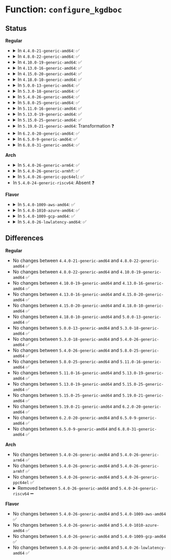 # Function: <code>configure_kgdboc</code>

## Status
<b>Regular</b>
<ul>
<li>
<details>
<summary>In <code>4.4.0-21-generic-amd64</code>: ✅</summary>

```c
int configure_kgdboc()
```

```json
{
  "name": "configure_kgdboc",
  "collision_type": "Unique Static",
  "inline_type": "No",
  "funcs": [
    {
      "addr": 18446744071584156592,
      "name": "configure_kgdboc",
      "external": false,
      "loc": "drivers/tty/serial/kgdboc.c:156",
      "file": "drivers/tty/serial/kgdboc.c",
      "inline": "seen, unknown",
      "caller_inline": [],
      "caller_func": [
        "drivers/tty/serial/kgdboc.c:init_kgdboc",
        "drivers/tty/serial/kgdboc.c:param_set_kgdboc_var"
      ]
    }
  ],
  "symbols": [
    {
      "addr": 18446744071584156592,
      "name": "configure_kgdboc",
      "section": ".text",
      "bind": "STB_LOCAL",
      "size": 486
    }
  ]
}
```
</details>
</li>
<li>
<details>
<summary>In <code>4.8.0-22-generic-amd64</code>: ✅</summary>

```c
int configure_kgdboc()
```

```json
{
  "name": "configure_kgdboc",
  "collision_type": "Unique Static",
  "inline_type": "No",
  "funcs": [
    {
      "addr": 18446744071584493872,
      "name": "configure_kgdboc",
      "external": false,
      "loc": "drivers/tty/serial/kgdboc.c:156",
      "file": "drivers/tty/serial/kgdboc.c",
      "inline": "seen, unknown",
      "caller_inline": [],
      "caller_func": [
        "drivers/tty/serial/kgdboc.c:param_set_kgdboc_var",
        "drivers/tty/serial/kgdboc.c:init_kgdboc"
      ]
    }
  ],
  "symbols": [
    {
      "addr": 18446744071584493872,
      "name": "configure_kgdboc",
      "section": ".text",
      "bind": "STB_LOCAL",
      "size": 486
    }
  ]
}
```
</details>
</li>
<li>
<details>
<summary>In <code>4.10.0-19-generic-amd64</code>: ✅</summary>

```c
int configure_kgdboc()
```

```json
{
  "name": "configure_kgdboc",
  "collision_type": "Unique Static",
  "inline_type": "No",
  "funcs": [
    {
      "addr": 18446744071584676000,
      "name": "configure_kgdboc",
      "external": false,
      "loc": "drivers/tty/serial/kgdboc.c:156",
      "file": "drivers/tty/serial/kgdboc.c",
      "inline": "seen, unknown",
      "caller_inline": [],
      "caller_func": [
        "drivers/tty/serial/kgdboc.c:param_set_kgdboc_var",
        "drivers/tty/serial/kgdboc.c:init_kgdboc"
      ]
    }
  ],
  "symbols": [
    {
      "addr": 18446744071584676000,
      "name": "configure_kgdboc",
      "section": ".text",
      "bind": "STB_LOCAL",
      "size": 486
    }
  ]
}
```
</details>
</li>
<li>
<details>
<summary>In <code>4.13.0-16-generic-amd64</code>: ✅</summary>

```c
int configure_kgdboc()
```

```json
{
  "name": "configure_kgdboc",
  "collision_type": "Unique Static",
  "inline_type": "No",
  "funcs": [
    {
      "addr": 18446744071584758096,
      "name": "configure_kgdboc",
      "external": false,
      "loc": "drivers/tty/serial/kgdboc.c:156",
      "file": "drivers/tty/serial/kgdboc.c",
      "inline": "seen, unknown",
      "caller_inline": [],
      "caller_func": [
        "drivers/tty/serial/kgdboc.c:param_set_kgdboc_var",
        "drivers/tty/serial/kgdboc.c:init_kgdboc"
      ]
    }
  ],
  "symbols": [
    {
      "addr": 18446744071584758096,
      "name": "configure_kgdboc",
      "section": ".text",
      "bind": "STB_LOCAL",
      "size": 487
    }
  ]
}
```
</details>
</li>
<li>
<details>
<summary>In <code>4.15.0-20-generic-amd64</code>: ✅</summary>

```c
int configure_kgdboc()
```

```json
{
  "name": "configure_kgdboc",
  "collision_type": "Unique Static",
  "inline_type": "No",
  "funcs": [
    {
      "addr": 18446744071585173648,
      "name": "configure_kgdboc",
      "external": false,
      "loc": "drivers/tty/serial/kgdboc.c:153",
      "file": "drivers/tty/serial/kgdboc.c",
      "inline": "seen, unknown",
      "caller_inline": [],
      "caller_func": [
        "drivers/tty/serial/kgdboc.c:param_set_kgdboc_var",
        "drivers/tty/serial/kgdboc.c:init_kgdboc"
      ]
    }
  ],
  "symbols": [
    {
      "addr": 18446744071585173648,
      "name": "configure_kgdboc",
      "section": ".text",
      "bind": "STB_LOCAL",
      "size": 490
    }
  ]
}
```
</details>
</li>
<li>
<details>
<summary>In <code>4.18.0-10-generic-amd64</code>: ✅</summary>

```c
int configure_kgdboc()
```

```json
{
  "name": "configure_kgdboc",
  "collision_type": "Unique Static",
  "inline_type": "No",
  "funcs": [
    {
      "addr": 18446744071585408928,
      "name": "configure_kgdboc",
      "external": false,
      "loc": "drivers/tty/serial/kgdboc.c:153",
      "file": "drivers/tty/serial/kgdboc.c",
      "inline": "seen, unknown",
      "caller_inline": [],
      "caller_func": [
        "drivers/tty/serial/kgdboc.c:param_set_kgdboc_var",
        "drivers/tty/serial/kgdboc.c:init_kgdboc"
      ]
    }
  ],
  "symbols": [
    {
      "addr": 18446744071585408928,
      "name": "configure_kgdboc",
      "section": ".text",
      "bind": "STB_LOCAL",
      "size": 538
    }
  ]
}
```
</details>
</li>
<li>
<details>
<summary>In <code>5.0.0-13-generic-amd64</code>: ✅</summary>

```c
int configure_kgdboc()
```

```json
{
  "name": "configure_kgdboc",
  "collision_type": "Unique Static",
  "inline_type": "No",
  "funcs": [
    {
      "addr": 18446744071585532176,
      "name": "configure_kgdboc",
      "external": false,
      "loc": "drivers/tty/serial/kgdboc.c:143",
      "file": "drivers/tty/serial/kgdboc.c",
      "inline": "seen, unknown",
      "caller_inline": [],
      "caller_func": [
        "drivers/tty/serial/kgdboc.c:param_set_kgdboc_var",
        "drivers/tty/serial/kgdboc.c:init_kgdboc"
      ]
    }
  ],
  "symbols": [
    {
      "addr": 18446744071585532176,
      "name": "configure_kgdboc",
      "section": ".text",
      "bind": "STB_LOCAL",
      "size": 490
    }
  ]
}
```
</details>
</li>
<li>
<details>
<summary>In <code>5.3.0-18-generic-amd64</code>: ✅</summary>

```c
int configure_kgdboc()
```

```json
{
  "name": "configure_kgdboc",
  "collision_type": "Unique Static",
  "inline_type": "No",
  "funcs": [
    {
      "addr": 18446744071585752256,
      "name": "configure_kgdboc",
      "external": false,
      "loc": "drivers/tty/serial/kgdboc.c:143",
      "file": "drivers/tty/serial/kgdboc.c",
      "inline": "seen, unknown",
      "caller_inline": [],
      "caller_func": [
        "drivers/tty/serial/kgdboc.c:param_set_kgdboc_var",
        "drivers/tty/serial/kgdboc.c:init_kgdboc"
      ]
    }
  ],
  "symbols": [
    {
      "addr": 18446744071585752256,
      "name": "configure_kgdboc",
      "section": ".text",
      "bind": "STB_LOCAL",
      "size": 498
    }
  ]
}
```
</details>
</li>
<li>
<details>
<summary>In <code>5.4.0-26-generic-amd64</code>: ✅</summary>

```c
int configure_kgdboc()
```

```json
{
  "name": "configure_kgdboc",
  "collision_type": "Unique Static",
  "inline_type": "No",
  "funcs": [
    {
      "addr": 18446744071585894480,
      "name": "configure_kgdboc",
      "external": false,
      "loc": "drivers/tty/serial/kgdboc.c:143",
      "file": "drivers/tty/serial/kgdboc.c",
      "inline": "seen, unknown",
      "caller_inline": [],
      "caller_func": [
        "drivers/tty/serial/kgdboc.c:param_set_kgdboc_var",
        "drivers/tty/serial/kgdboc.c:init_kgdboc"
      ]
    }
  ],
  "symbols": [
    {
      "addr": 18446744071585894480,
      "name": "configure_kgdboc",
      "section": ".text",
      "bind": "STB_LOCAL",
      "size": 498
    }
  ]
}
```
</details>
</li>
<li>
<details>
<summary>In <code>5.8.0-25-generic-amd64</code>: ✅</summary>

```c
int configure_kgdboc()
```

```json
{
  "name": "configure_kgdboc",
  "collision_type": "Unique Static",
  "inline_type": "No",
  "funcs": [
    {
      "addr": 18446744071586632128,
      "name": "configure_kgdboc",
      "external": false,
      "loc": "drivers/tty/serial/kgdboc.c:167",
      "file": "drivers/tty/serial/kgdboc.c",
      "inline": "seen, unknown",
      "caller_inline": [],
      "caller_func": [
        "drivers/tty/serial/kgdboc.c:kgdboc_early_init",
        "drivers/tty/serial/kgdboc.c:param_set_kgdboc_var",
        "drivers/tty/serial/kgdboc.c:kgdboc_probe"
      ]
    }
  ],
  "symbols": [
    {
      "addr": 18446744071586632128,
      "name": "configure_kgdboc",
      "section": ".text",
      "bind": "STB_LOCAL",
      "size": 477
    }
  ]
}
```
</details>
</li>
<li>
<details>
<summary>In <code>5.11.0-16-generic-amd64</code>: ✅</summary>

```c
int configure_kgdboc()
```

```json
{
  "name": "configure_kgdboc",
  "collision_type": "Unique Static",
  "inline_type": "No",
  "funcs": [
    {
      "addr": 18446744071586741280,
      "name": "configure_kgdboc",
      "external": false,
      "loc": "drivers/tty/serial/kgdboc.c:167",
      "file": "drivers/tty/serial/kgdboc.c",
      "inline": "seen, unknown",
      "caller_inline": [],
      "caller_func": [
        "drivers/tty/serial/kgdboc.c:kgdboc_early_init",
        "drivers/tty/serial/kgdboc.c:param_set_kgdboc_var",
        "drivers/tty/serial/kgdboc.c:kgdboc_probe"
      ]
    }
  ],
  "symbols": [
    {
      "addr": 18446744071586741280,
      "name": "configure_kgdboc",
      "section": ".text",
      "bind": "STB_LOCAL",
      "size": 477
    }
  ]
}
```
</details>
</li>
<li>
<details>
<summary>In <code>5.13.0-19-generic-amd64</code>: ✅</summary>

```c
int configure_kgdboc()
```

```json
{
  "name": "configure_kgdboc",
  "collision_type": "Unique Static",
  "inline_type": "No",
  "funcs": [
    {
      "addr": 18446744071586624880,
      "name": "configure_kgdboc",
      "external": false,
      "loc": "drivers/tty/serial/kgdboc.c:167",
      "file": "drivers/tty/serial/kgdboc.c",
      "inline": "seen, unknown",
      "caller_inline": [],
      "caller_func": [
        "drivers/tty/serial/kgdboc.c:kgdboc_early_init",
        "drivers/tty/serial/kgdboc.c:param_set_kgdboc_var",
        "drivers/tty/serial/kgdboc.c:kgdboc_probe"
      ]
    }
  ],
  "symbols": [
    {
      "addr": 18446744071586624880,
      "name": "configure_kgdboc",
      "section": ".text",
      "bind": "STB_LOCAL",
      "size": 470
    }
  ]
}
```
</details>
</li>
<li>
<details>
<summary>In <code>5.15.0-25-generic-amd64</code>: ✅</summary>

```c
int configure_kgdboc()
```

```json
{
  "name": "configure_kgdboc",
  "collision_type": "Unique Static",
  "inline_type": "No",
  "funcs": [
    {
      "addr": 18446744071587171360,
      "name": "configure_kgdboc",
      "external": false,
      "loc": "drivers/tty/serial/kgdboc.c:167",
      "file": "drivers/tty/serial/kgdboc.c",
      "inline": "seen, unknown",
      "caller_inline": [],
      "caller_func": [
        "drivers/tty/serial/kgdboc.c:kgdboc_early_init",
        "drivers/tty/serial/kgdboc.c:param_set_kgdboc_var",
        "drivers/tty/serial/kgdboc.c:kgdboc_probe"
      ]
    }
  ],
  "symbols": [
    {
      "addr": 18446744071587171360,
      "name": "configure_kgdboc",
      "section": ".text",
      "bind": "STB_LOCAL",
      "size": 470
    }
  ]
}
```
</details>
</li>
<li>
<details>
<summary>In <code>5.19.0-21-generic-amd64</code>: Transformation ❓</summary>

```c
int configure_kgdboc()
```

```json
{
  "name": "configure_kgdboc",
  "collision_type": "Unique Static",
  "inline_type": "No",
  "funcs": [
    {
      "addr": 0,
      "name": "configure_kgdboc",
      "external": false,
      "loc": "drivers/tty/serial/kgdboc.c:167",
      "file": "drivers/tty/serial/kgdboc.c",
      "inline": "seen, unknown",
      "caller_inline": [],
      "caller_func": [
        "drivers/tty/serial/kgdboc.c:kgdboc_early_init",
        "drivers/tty/serial/kgdboc.c:param_set_kgdboc_var",
        "drivers/tty/serial/kgdboc.c:kgdboc_probe"
      ]
    }
  ],
  "symbols": [
    {
      "addr": 18446744071588483200,
      "name": "configure_kgdboc",
      "section": ".text",
      "bind": "STB_LOCAL",
      "size": 520
    },
    {
      "addr": 18446744071594322497,
      "name": "configure_kgdboc.cold",
      "section": ".text",
      "bind": "STB_LOCAL",
      "size": 24
    }
  ]
}
```
</details>
</li>
<li>
<details>
<summary>In <code>6.2.0-20-generic-amd64</code>: ✅</summary>

```c
int configure_kgdboc()
```

```json
{
  "name": "configure_kgdboc",
  "collision_type": "Unique Static",
  "inline_type": "No",
  "funcs": [
    {
      "addr": 18446744071589918624,
      "name": "configure_kgdboc",
      "external": false,
      "loc": "drivers/tty/serial/kgdboc.c:167",
      "file": "drivers/tty/serial/kgdboc.c",
      "inline": "seen, unknown",
      "caller_inline": [],
      "caller_func": [
        "drivers/tty/serial/kgdboc.c:kgdboc_early_init",
        "drivers/tty/serial/kgdboc.c:param_set_kgdboc_var",
        "drivers/tty/serial/kgdboc.c:kgdboc_probe"
      ]
    }
  ],
  "symbols": [
    {
      "addr": 18446744071589918624,
      "name": "configure_kgdboc",
      "section": ".text",
      "bind": "STB_LOCAL",
      "size": 574
    }
  ]
}
```
</details>
</li>
<li>
<details>
<summary>In <code>6.5.0-9-generic-amd64</code>: ✅</summary>

```c
int configure_kgdboc()
```

```json
{
  "name": "configure_kgdboc",
  "collision_type": "Unique Static",
  "inline_type": "No",
  "funcs": [
    {
      "addr": 18446744071590227824,
      "name": "configure_kgdboc",
      "external": false,
      "loc": "drivers/tty/serial/kgdboc.c:167",
      "file": "drivers/tty/serial/kgdboc.c",
      "inline": "seen, unknown",
      "caller_inline": [],
      "caller_func": [
        "drivers/tty/serial/kgdboc.c:kgdboc_early_init",
        "drivers/tty/serial/kgdboc.c:param_set_kgdboc_var",
        "drivers/tty/serial/kgdboc.c:kgdboc_probe"
      ]
    }
  ],
  "symbols": [
    {
      "addr": 18446744071590227824,
      "name": "configure_kgdboc",
      "section": ".text",
      "bind": "STB_LOCAL",
      "size": 574
    }
  ]
}
```
</details>
</li>
<li>
<details>
<summary>In <code>6.8.0-31-generic-amd64</code>: ✅</summary>

```c
int configure_kgdboc()
```

```json
{
  "name": "configure_kgdboc",
  "collision_type": "Unique Static",
  "inline_type": "No",
  "funcs": [
    {
      "addr": 18446744071590568656,
      "name": "configure_kgdboc",
      "external": false,
      "loc": "drivers/tty/serial/kgdboc.c:167",
      "file": "drivers/tty/serial/kgdboc.c",
      "inline": "seen, unknown",
      "caller_inline": [],
      "caller_func": [
        "drivers/tty/serial/kgdboc.c:kgdboc_early_init",
        "drivers/tty/serial/kgdboc.c:param_set_kgdboc_var",
        "drivers/tty/serial/kgdboc.c:kgdboc_probe"
      ]
    }
  ],
  "symbols": [
    {
      "addr": 18446744071590568656,
      "name": "configure_kgdboc",
      "section": ".text",
      "bind": "STB_LOCAL",
      "size": 574
    }
  ]
}
```
</details>
</li>
</ul>
<b>Arch</b>
<ul>
<li>
<details>
<summary>In <code>5.4.0-26-generic-arm64</code>: ✅</summary>

```c
int configure_kgdboc()
```

```json
{
  "name": "configure_kgdboc",
  "collision_type": "Unique Static",
  "inline_type": "No",
  "funcs": [
    {
      "addr": 18446603336498711408,
      "name": "configure_kgdboc",
      "external": false,
      "loc": "drivers/tty/serial/kgdboc.c:143",
      "file": "drivers/tty/serial/kgdboc.c",
      "inline": "seen, unknown",
      "caller_inline": [],
      "caller_func": [
        "drivers/tty/serial/kgdboc.c:param_set_kgdboc_var",
        "drivers/tty/serial/kgdboc.c:init_kgdboc"
      ]
    }
  ],
  "symbols": [
    {
      "addr": 18446603336498711408,
      "name": "configure_kgdboc",
      "section": ".text",
      "bind": "STB_LOCAL",
      "size": 532
    }
  ]
}
```
</details>
</li>
<li>
<details>
<summary>In <code>5.4.0-26-generic-armhf</code>: ✅</summary>

```c
int configure_kgdboc()
```

```json
{
  "name": "configure_kgdboc",
  "collision_type": "Unique Static",
  "inline_type": "No",
  "funcs": [
    {
      "addr": 3231340144,
      "name": "configure_kgdboc",
      "external": false,
      "loc": "drivers/tty/serial/kgdboc.c:143",
      "file": "drivers/tty/serial/kgdboc.c",
      "inline": "seen, unknown",
      "caller_inline": [],
      "caller_func": [
        "drivers/tty/serial/kgdboc.c:param_set_kgdboc_var",
        "drivers/tty/serial/kgdboc.c:init_kgdboc"
      ]
    }
  ],
  "symbols": [
    {
      "addr": 3231340144,
      "name": "configure_kgdboc",
      "section": ".text",
      "bind": "STB_LOCAL",
      "size": 560
    }
  ]
}
```
</details>
</li>
<li>
<details>
<summary>In <code>5.4.0-26-generic-ppc64el</code>: ✅</summary>

```c
int configure_kgdboc()
```

```json
{
  "name": "configure_kgdboc",
  "collision_type": "Unique Static",
  "inline_type": "No",
  "funcs": [
    {
      "addr": 13835058055291862688,
      "name": "configure_kgdboc",
      "external": false,
      "loc": "drivers/tty/serial/kgdboc.c:143",
      "file": "drivers/tty/serial/kgdboc.c",
      "inline": "seen, unknown",
      "caller_inline": [],
      "caller_func": [
        "drivers/tty/serial/kgdboc.c:param_set_kgdboc_var",
        "drivers/tty/serial/kgdboc.c:init_kgdboc"
      ]
    }
  ],
  "symbols": [
    {
      "addr": 13835058055291862688,
      "name": "configure_kgdboc",
      "section": ".text",
      "bind": "STB_LOCAL",
      "size": 776
    }
  ]
}
```
</details>
</li>
<li>
In <code>5.4.0-24-generic-riscv64</code>: Absent ❓
</li>
</ul>
<b>Flavor</b>
<ul>
<li>
<details>
<summary>In <code>5.4.0-1009-aws-amd64</code>: ✅</summary>

```c
int configure_kgdboc()
```

```json
{
  "name": "configure_kgdboc",
  "collision_type": "Unique Static",
  "inline_type": "No",
  "funcs": [
    {
      "addr": 18446744071585655472,
      "name": "configure_kgdboc",
      "external": false,
      "loc": "drivers/tty/serial/kgdboc.c:143",
      "file": "drivers/tty/serial/kgdboc.c",
      "inline": "seen, unknown",
      "caller_inline": [],
      "caller_func": [
        "drivers/tty/serial/kgdboc.c:param_set_kgdboc_var",
        "drivers/tty/serial/kgdboc.c:init_kgdboc"
      ]
    }
  ],
  "symbols": [
    {
      "addr": 18446744071585655472,
      "name": "configure_kgdboc",
      "section": ".text",
      "bind": "STB_LOCAL",
      "size": 498
    }
  ]
}
```
</details>
</li>
<li>
<details>
<summary>In <code>5.4.0-1010-azure-amd64</code>: ✅</summary>

```c
int configure_kgdboc()
```

```json
{
  "name": "configure_kgdboc",
  "collision_type": "Unique Static",
  "inline_type": "No",
  "funcs": [
    {
      "addr": 18446744071585520544,
      "name": "configure_kgdboc",
      "external": false,
      "loc": "drivers/tty/serial/kgdboc.c:143",
      "file": "drivers/tty/serial/kgdboc.c",
      "inline": "seen, unknown",
      "caller_inline": [],
      "caller_func": [
        "drivers/tty/serial/kgdboc.c:param_set_kgdboc_var",
        "drivers/tty/serial/kgdboc.c:init_kgdboc"
      ]
    }
  ],
  "symbols": [
    {
      "addr": 18446744071585520544,
      "name": "configure_kgdboc",
      "section": ".text",
      "bind": "STB_LOCAL",
      "size": 498
    }
  ]
}
```
</details>
</li>
<li>
<details>
<summary>In <code>5.4.0-1009-gcp-amd64</code>: ✅</summary>

```c
int configure_kgdboc()
```

```json
{
  "name": "configure_kgdboc",
  "collision_type": "Unique Static",
  "inline_type": "No",
  "funcs": [
    {
      "addr": 18446744071585844880,
      "name": "configure_kgdboc",
      "external": false,
      "loc": "drivers/tty/serial/kgdboc.c:143",
      "file": "drivers/tty/serial/kgdboc.c",
      "inline": "seen, unknown",
      "caller_inline": [],
      "caller_func": [
        "drivers/tty/serial/kgdboc.c:param_set_kgdboc_var",
        "drivers/tty/serial/kgdboc.c:init_kgdboc"
      ]
    }
  ],
  "symbols": [
    {
      "addr": 18446744071585844880,
      "name": "configure_kgdboc",
      "section": ".text",
      "bind": "STB_LOCAL",
      "size": 498
    }
  ]
}
```
</details>
</li>
<li>
<details>
<summary>In <code>5.4.0-26-lowlatency-amd64</code>: ✅</summary>

```c
int configure_kgdboc()
```

```json
{
  "name": "configure_kgdboc",
  "collision_type": "Unique Static",
  "inline_type": "No",
  "funcs": [
    {
      "addr": 18446744071585952496,
      "name": "configure_kgdboc",
      "external": false,
      "loc": "drivers/tty/serial/kgdboc.c:143",
      "file": "drivers/tty/serial/kgdboc.c",
      "inline": "seen, unknown",
      "caller_inline": [],
      "caller_func": [
        "drivers/tty/serial/kgdboc.c:param_set_kgdboc_var",
        "drivers/tty/serial/kgdboc.c:init_kgdboc"
      ]
    }
  ],
  "symbols": [
    {
      "addr": 18446744071585952496,
      "name": "configure_kgdboc",
      "section": ".text",
      "bind": "STB_LOCAL",
      "size": 498
    }
  ]
}
```
</details>
</li>
</ul>

## Differences
<b>Regular</b>
<ul>
<li>
No changes between <code>4.4.0-21-generic-amd64</code> and <code>4.8.0-22-generic-amd64</code> ✅
</li>
<li>
No changes between <code>4.8.0-22-generic-amd64</code> and <code>4.10.0-19-generic-amd64</code> ✅
</li>
<li>
No changes between <code>4.10.0-19-generic-amd64</code> and <code>4.13.0-16-generic-amd64</code> ✅
</li>
<li>
No changes between <code>4.13.0-16-generic-amd64</code> and <code>4.15.0-20-generic-amd64</code> ✅
</li>
<li>
No changes between <code>4.15.0-20-generic-amd64</code> and <code>4.18.0-10-generic-amd64</code> ✅
</li>
<li>
No changes between <code>4.18.0-10-generic-amd64</code> and <code>5.0.0-13-generic-amd64</code> ✅
</li>
<li>
No changes between <code>5.0.0-13-generic-amd64</code> and <code>5.3.0-18-generic-amd64</code> ✅
</li>
<li>
No changes between <code>5.3.0-18-generic-amd64</code> and <code>5.4.0-26-generic-amd64</code> ✅
</li>
<li>
No changes between <code>5.4.0-26-generic-amd64</code> and <code>5.8.0-25-generic-amd64</code> ✅
</li>
<li>
No changes between <code>5.8.0-25-generic-amd64</code> and <code>5.11.0-16-generic-amd64</code> ✅
</li>
<li>
No changes between <code>5.11.0-16-generic-amd64</code> and <code>5.13.0-19-generic-amd64</code> ✅
</li>
<li>
No changes between <code>5.13.0-19-generic-amd64</code> and <code>5.15.0-25-generic-amd64</code> ✅
</li>
<li>
No changes between <code>5.15.0-25-generic-amd64</code> and <code>5.19.0-21-generic-amd64</code> ✅
</li>
<li>
No changes between <code>5.19.0-21-generic-amd64</code> and <code>6.2.0-20-generic-amd64</code> ✅
</li>
<li>
No changes between <code>6.2.0-20-generic-amd64</code> and <code>6.5.0-9-generic-amd64</code> ✅
</li>
<li>
No changes between <code>6.5.0-9-generic-amd64</code> and <code>6.8.0-31-generic-amd64</code> ✅
</li>
</ul>
<b>Arch</b>
<ul>
<li>
No changes between <code>5.4.0-26-generic-amd64</code> and <code>5.4.0-26-generic-arm64</code> ✅
</li>
<li>
No changes between <code>5.4.0-26-generic-amd64</code> and <code>5.4.0-26-generic-armhf</code> ✅
</li>
<li>
No changes between <code>5.4.0-26-generic-amd64</code> and <code>5.4.0-26-generic-ppc64el</code> ✅
</li>
<li>
<details>
<summary>Removed between <code>5.4.0-26-generic-amd64</code> and <code>5.4.0-24-generic-riscv64</code> ➖</summary>

```c
int configure_kgdboc()
```
</details>
</li>
</ul>
<b>Flavor</b>
<ul>
<li>
No changes between <code>5.4.0-26-generic-amd64</code> and <code>5.4.0-1009-aws-amd64</code> ✅
</li>
<li>
No changes between <code>5.4.0-26-generic-amd64</code> and <code>5.4.0-1010-azure-amd64</code> ✅
</li>
<li>
No changes between <code>5.4.0-26-generic-amd64</code> and <code>5.4.0-1009-gcp-amd64</code> ✅
</li>
<li>
No changes between <code>5.4.0-26-generic-amd64</code> and <code>5.4.0-26-lowlatency-amd64</code> ✅
</li>
</ul>
